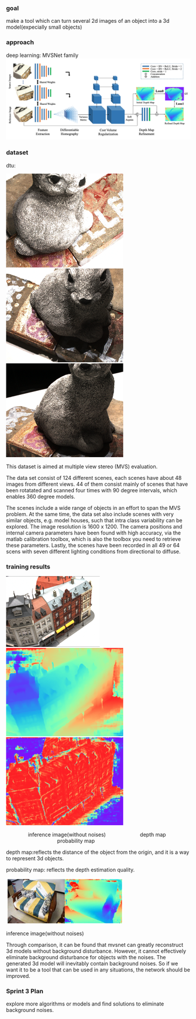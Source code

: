 

### goal
  make a tool which can turn several 2d images of an object into a 3d model(expecially small objects)

### approach 
  deep learning:  MVSNet family 
  ![](/images/MVSNet.png)
### dataset
  dtu:
  
 ![](/images/cat_01.png) ![](/images/cat_11.png) ![](/images/cat_21.png)
  
  This dataset is aimed at multiple view stereo (MVS) evaluation.
  
  The data set consist of 124 different scenes, each scenes have about 48 images from different views. 44 of them consist mainly of scenes that have been rotatated and scanned four times with 90 degree intervals, which enables 360 degree models. 
  
  The scenes include a wide range of objects in an effort to span the MVS problem. At the same time, the data set also include scenes with very similar objects, e.g. model houses, such that intra class variability can be explored. The image resolution is 1600 x 1200. The camera positions and internal camera parameters have been found with high accuracy, via the matlab calibration toolbox, which is also the toolbox you need to retrieve these parameters. Lastly, the scenes have been recorded in all 49 or 64 scens with seven different lighting conditions from directional to diffuse.

### training results
   ![](/images/building1.png)![](/images/depth1.png)![](/images/probability1.png)
   
  &emsp;&emsp;&emsp;&emsp; inference image(without noises) &emsp; &emsp; &emsp; &emsp; &emsp;                 depth map        &emsp;&emsp; &emsp; &emsp; &emsp; &emsp; &emsp;&emsp; &emsp; &emsp; &emsp;        probability map                       
   
 depth map:reflects the distance of the object from the origin, and it is a way to represent 3d objects.
 
 probability map: reflects the depth estimation quality.
 
   ![](/images/sofa1.png)
   
   inference image(without noises)
   
 Through comparison, it can be found that mvsnet can greatly reconstruct 3d models without background disturbance. However, it cannot effectively eliminate background disturbance for objects with the noises. The generated 3d model will inevitably contain background noises.
 So if we want it to be a tool that can be used in any situations, the network should be improved.
 
 ### Sprint 3 Plan
  explore more algorithms or models and find solutions to eliminate background noises.
   
